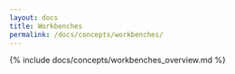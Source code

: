 ```yaml
---
layout: docs
title: Workbenches
permalink: /docs/concepts/workbenches/
---
```


{% include docs/concepts/workbenches_overview.md %}
